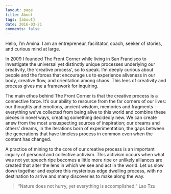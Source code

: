 ```yaml
---
layout: page
title: About
tags: [about]
date: 2016-03-21
comments: false
---
```

    
Hello, I’m Amina.  I am an entrepreneur, facilitator, coach, seeker of stories,
and curious mind at large.

In 2009 I founded The Front Corner while living in San Francisco to investigate
the universal yet distinctly unique processes underlying our creativity, the
‘creative process’, so to speak.  I’m deeply curious about people and the
forces that encourage us to experience aliveness in our body, creative flow,
and orientation among chaos.  This lens of creativity and process gives me a
framework for inquiring.

The main ethos behind The Front Corner is that the creative process is a
connective force.  It’s our ability to resource from the far corners of our
lives: our thoughts and emotions, ancient wisdom, memories and fragments --
everything we’ve collected from being alive to this world and combine these
pieces in novel ways, creating something decidedly new.  We can create anew
from the most unsuspecting sources of inspiration; our dreams and others’
dreams, in the iterations born of experimentation, the gaps between the
generations that have timeless process in common even when the content has
changed.


A practice of mining to the core of our creative process is an important
inquiry of personal and collective activism.  This activism occurs when what
was not yet speech ripe becomes a little more ripe or unlikely alliances are
created that alter the lens in which we see and act in the world.   Let us slow
down together and explore this mysterious edge dwelling process, with no
destination to arrive and many discoveries to make along the way.


> “Nature does not hurry, yet everything is accomplished.” Lao Tzu


